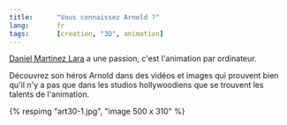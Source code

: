 ```yaml
---
title:      "Vous connaissez Arnold ?"
lang:       fr
tags:       [creation, "3D", animation]
---
```



[Daniel Martinez Lara](http://www.pepeland.com/) a une passion, c'est l'animation par ordinateur.

Découvrez son héros Arnold dans des vidéos et images qui prouvent bien qu'il n'y a pas que dans les studios hollywoodiens que se trouvent les talents de l'animation.

{% respimg "art30-1.jpg", "image 500 x 310" %}
